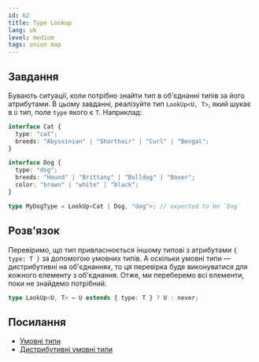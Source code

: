 ```yaml
---
id: 62
title: Type Lookup
lang: uk
level: medium
tags: union map
---
```


## Завдання

Бувають ситуації, коли потрібно знайти тип в об'єднанні типів за його
атрибутами. В цьому завданні, реалізуйте тип `LookUp<U, T>`, який шукає в `U`
тип, поле `type` якого є `T`. Наприклад:

```typescript
interface Cat {
  type: "cat";
  breeds: "Abyssinian" | "Shorthair" | "Curl" | "Bengal";
}

interface Dog {
  type: "dog";
  breeds: "Hound" | "Brittany" | "Bulldog" | "Boxer";
  color: "brown" | "white" | "black";
}

type MyDogType = LookUp<Cat | Dog, "dog">; // expected to be `Dog`
```

## Розв'язок

Перевіримо, що тип привласнюється іншому типові з атрибутами `{ type: T }` за
допомогою умовних типів. А оскільки умовні типи — дистрибутивні на об'єднаннях,
то ця перевірка буде виконуватися для кожного елементу з об'єднання. Отже, ми
переберемо всі елементи, поки не знайдемо потрібний.

```typescript
type LookUp<U, T> = U extends { type: T } ? U : never;
```

## Посилання

- [Умовні типи](https://www.typescriptlang.org/docs/handbook/2/conditional-types.html)
- [Дистрибутивні умовні типи](https://www.typescriptlang.org/docs/handbook/2/conditional-types.html#distributive-conditional-types)
